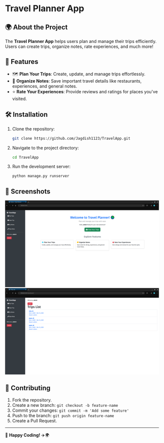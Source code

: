 # Travel Planner App

## 🌍 About the Project
The **Travel Planner App** helps users plan and manage their trips efficiently. Users can create trips, organize notes, rate experiences, and much more!

## 🚀 Features
- 🗺️ **Plan Your Trips**: Create, update, and manage trips effortlessly.
- 📝 **Organize Notes**: Save important travel details like restaurants, experiences, and general notes.
- ⭐ **Rate Your Experiences**: Provide reviews and ratings for places you've visited.

## 🛠️ Installation

1. Clone the repository:
   ```bash
   git clone https://github.com/Jagdish1123/TravelApp.git
   ```
2. Navigate to the project directory:
   ```bash
   cd TravelApp
   ```
3. Run the development server:
   ```bash
   python manage.py runserver
   ```

## 📸 Screenshots
![Home Screen](https://github.com/Jagdish1123/TravelApp/blob/main/screenshot/home.png)
![Dashboard](https://github.com/Jagdish1123/TravelApp/blob/main/screenshot/dashboard.png)

## 🤝 Contributing
1. Fork the repository.
2. Create a new branch: `git checkout -b feature-name`
3. Commit your changes: `git commit -m 'Add some feature'`
4. Push to the branch: `git push origin feature-name`
5. Create a Pull Request.

---
💙 **Happy Coding!** ✈️🌍
